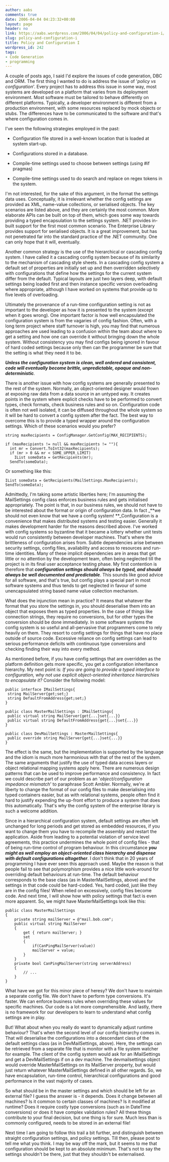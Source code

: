 ```yaml
---
author: aabs
comments: true
date: 2006-04-04 04:23:32+00:00
layout: page
header: no
link: https://aabs.wordpress.com/2006/04/04/policy-and-configuration-i/
slug: policy-and-configuration-i
title: Policy and Configuration I
wordpress_id: 242
tags:
- Code Generation
- programming
---
```


A couple of posts ago, I said I'd explore the issues of code generation, DBC and ORM. The first thing I wanted to do is address the issue of '_policy vs configuration_'. Every project has to address this issue in some way, most systems are developed on a platform that varies from its deployment environment. Most software must be tailored to behave differently on different platforms. Typically, a developer environment is different from a production environment, with some resources replaced by mock objects or stubs. The differences have to be communicated to the software and that's where configuration comes in.

I've seen the following strategies employed in the past:



	
  * Configuration file stored in a well-known location that is loaded at system start-up.

	
  * Configurations stored in a database.

	
  * Compile-time settings used to choose between settings (using #if pragmas)

	
  * Compile-time settings used to do search and replace on regex tokens in the system.


I'm not interested, for the sake of this argument, in the format the settings data uses. Conceptually, it is irrelevant whether the config settings are provided as XML, name-value collections, or serialised objects. The key scenarios are listed above, and they are certainly the most common. More elaborate APIs can be built on top of them, which goes some way towards providing a typed encapsulation to the settings system. .NET provides in-built support for the first most common scenario. The Enterprise Library provides support for serialised objects. It is a great improvement, but has not penetrated far into the standard practice of the .NET community. One can only hope that it will, eventually.

Another common strategy is the use of the hierarchical or cascading config system. I have called it a cascading config system because of its similarity to the mechanism of cascading style sheets. In a cascading config system a default set of properties are initially set up and then overridden selectively with configurations that define how the settings for the current system differ from the default. Typical layouts are just two layers deep, with default settings being loaded first and then instance specific version overloading where appropriate, although I have worked on systems that provide up to five levels of overloading.

Ultimately the provenance of a run-time configuration setting is not as important to the developer as how it is presented to the system (except when it goes wrong). One important factor is how well encapsulated the configuration system is from the vagaries of config fashion. Often, with a long term project where staff turnover is high, you may find that numerous approaches are used leading to a confusion within the team about where to get a setting and how one can override it without bringing down the whole system. Without consistency you may find configs being ignored in favour of hard coded settings because only then can the programmer be sure that the setting is what they need it to be.

_**Unless the configuration system is clean, well ordered and consistent, code will eventually become brittle, unpredictable, opaque and non-deterministic**._

There is another issue with how config systems are generally presented to the rest of the system. Normally, an object-oriented designer would frown at exposing raw data from a data source in an untyped way. It creates points in the system where explicit checks have to be performed to convert types, check formats, check business rules and so on. Configuration code is often not well isolated, it can be diffused throughout the whole system so it will be hard to convert a config system after the fact. The best way to overcome this is to provide a typed wrapper around the configuration settings. Which of these scenarios would you prefer?

    
    string maxRecipients = ConfigManager.GetConfig(MAX_RECIPIENTS);
    
    if (maxRecipients != null && maxRecipients != ""){
      int mr = Convert.ToInt32(maxRecipients);
      if (mr > 0 && mr < SOME_UPPER_LIMIT)
        IList someData = GetRecipients(mr);
      SendTo(someData);


Or something like this:

    
    IList someData = GetRecipients(MailSettings.MaxRecipients);
    SendTo(someData);


Admittedly, I'm taking some artistic liberties here; I'm assuming the MailSettings config class enforces business rules and gets initialised appropriately. The point is that, in our business rules, we should not have to be interested about the format or origin of configuration data. In fact _**we should not even know that we have a config system! **_Configuration is a convenience that makes distributed systems and testing easier. Generally it makes development harder for the reasons described above. I've worked with config systems so byzantine that it became a lottery whether unit tests would run consistently between developer machines. That's where the brittleness of configuration arises from. Subtle dependencies arise between security settings, config files, availability and access to resources and run-time identities. Many of these implicit dependencies are in areas that get little or no attention by the development team, often being neglected till the project is in its final user acceptance testing phase. My first contention is therefore that _**configuration settings should always be typed, and should always be well documented and predictable**_. This sounds like good advice for all software, and that's true, but config plays a special part in most software systems and thus tends to get neglected in favour of some unencapsulated string based name value collection mechanism.

What does the injunction mean in practice? It means that whatever the format that you store the settings in, you should deserialise them into an object that exposes them as typed properties. In the case of things like connection strings, they require no conversions, but for other types the conversion should be done immediately. In some software systems the config system is so useful and all-pervasive that programmers come to rely heavily on them. They resort to config settings for things that have no place outside of source code. Excessive reliance on config settings can lead to serious performance deficits with continuous type conversions and checking finding their way into every method.

As mentioned before, if you have config settings that are overridden as the platform definition gets more specific, you get a configuration inheritance hierarchy. My next point is: _If you are going to provide a typed interface to configuration, why not use explicit object-oriented inheritance hierarchies to encapsulate it?_ Consider the following model:

    
    public interface IMailSettings{
     string MailServer{get;set;}
     string DefaultFromAddress{get;set;}
    }
    
    public class MasterMailSettings : IMailSettings{
     public virtual string MailServer{get{...}set{...}}
     public virtual string DefaultFromAddress{get{...}set{...}}
    }
    
    public class DevMailSettings : MasterMailSettings{
     public override string MailServer{get{...}set{...}}
    }


The effect is the same, but the implementation is supported by the language and the idiom is much more harmonious with that of the rest of the system. The same arguments that justify the use of typed data access layers or object relational mapping systems apply here. There are numerous design patterns that can be used to improve performance and consistency. In fact we could describe part of our problem as an '_object/configuration impedance mismatch_' to paraphrase Scott Ambler. Normally, we're at liberty to change the format of our config files to make deserialising into typed containers easier, but as with relational systems, people often find it hard to justify expending the up-front effort to produce a system that does this automatically. That's why the config system of the enterprise library is such a welcome addition.

Since in a hierarchical configuration system, default settings are often left unchanged for long periods and get stored as embedded resources, if you want to change them you have to recompile the assembly and restart the application. Aside from leading to a potential violation of service level agreements, this practice undermines the whole point of config files - that of being run-time control of program behaviour. In this circumstance _**you might as well employ an object-oriented class hierarchy and dispense with default configurations altogether**_. I don't think that in 20 years of programming I have ever seen this approach used. Maybe the reason is that people fail to see that polymorphism provides a nice little work-around for overriding default behaviours at run-time. The default behaviour corresponds to the base class (as in MasterMailSettings, above) and the settings in that code could be hard-coded. Yes, hard coded, just like they are in the config files! When relied on excessively, config files become code. And next time, I will show how with policy settings that fact is even more apparent. So, we might have MasterMailSettings look like this:

    
    public class MasterMailSettings
    {
        private string mailServer = @"mail.bob.com";
        public virtual string MailServer
        {
            get { return mailServer; }
            set
            {
                if(CanPingMailServer(value))
                mailServer = value;
            }
        }
        private bool CanPingMailServer(string serverAddress)
        {
            // ...
        }
    }


What have we got for this minor piece of heresy? We don't have to maintain a separate config file. We don't have to perform type conversions. It's faster. We can enforce business rules when overriding these values for specific machines. Our code is a lot more comprehensible. And lastly, there is no framework for our developers to learn to understand what config settings are in play.

But! What about when you really do want to dynamically adjust runtime behaviour? That's when the second level of our config hierarchy comes in. That will deserialise the configurations into a descendant class of the default settings class (as in DevMailSettings, above). Here, the settings can be retrieved from a separate file that is monitor with a file system watcher for example. The client of the config system would ask for an IMailSettings and get a DevMailSettings if on a dev machine. The devmailsettings object would override MasterMailSettings on its MailServer property, but would just return whatever MasterMailSettings defined in all other regards. So, we have encapsulation, run-time control, hierarchical configurations and good performance in the vast majority of cases.

So what should be in the master settings and which should be left for an external file? I guess the answer is - it depends. Does it change between all machines? Is it common to certain classes of machines? Is it modified at runtime? Does it require costly type conversions (such as in DateTime conversions) or does it have complex validation rules? All these things contribute to your final decision, but one thing is for sure. Much less than is commonly configured, needs to be stored in an external file!

Next time I am going to follow this trail a bit further, and distinguish between straight configuration settings, and policy settings. Till then, please post to tell me what you think. I may be way off the mark, but it seems to me that configuration should be kept to an absolute minimum. That's not to say the settings shouldn't be there, just that they shouldn't be externalised.
